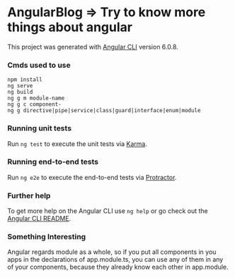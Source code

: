 # AngularBlog => Try to know more things about angular

This project was generated with [Angular CLI](https://github.com/angular/angular-cli) version 6.0.8.

### Cmds used to use
```
npm install
ng serve
ng build
ng g m module-name
ng g c component-
ng g directive|pipe|service|class|guard|interface|enum|module
```

### Running unit tests

Run `ng test` to execute the unit tests via [Karma](https://karma-runner.github.io).

### Running end-to-end tests

Run `ng e2e` to execute the end-to-end tests via [Protractor](http://www.protractortest.org/).

### Further help

To get more help on the Angular CLI use `ng help` or go check out the [Angular CLI README](https://github.com/angular/angular-cli/blob/master/README.md).

### Something Interesting
Angular regards module as a whole, so if you put all components in you apps in the declarations of app.module.ts, you can use any of them in any of your components, because they already know each other in app.module.